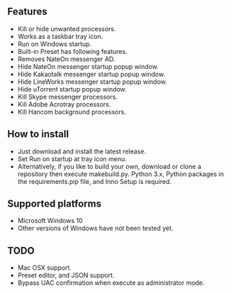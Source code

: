## Features

* Kill or hide unwanted processors.
* Works as a taskbar tray icon.
* Run on Windows startup.
* Built-in Preset has following features.
* Removes NateOn messenger AD.
* Hide NateOn messenger startup popup window.
* Hide Kakaotalk messenger startup popup window.
* Hide LineWorks messenger startup popup window.
* Hide uTorrent startup popup window.
* Kill Skype messenger processors.
* Kill Adobe Acrotray processors.
* Kill Hancom background processors.

## How to install

* Just download and install the latest release.
* Set Run on startup at tray icon menu.
* Alternatively, if you like to build your own, download or clone a repository then execute makebuild.py. Python 3.x, Python packages in the requirements.pip file, and Inno Setup is required.

## Supported platforms

* Microsoft Windows 10
* Other versions of Windows have not been tested yet.

## TODO

* Mac OSX support.
* Preset editor, and JSON support.
* Bypass UAC confirmation when execute as administrator mode.
